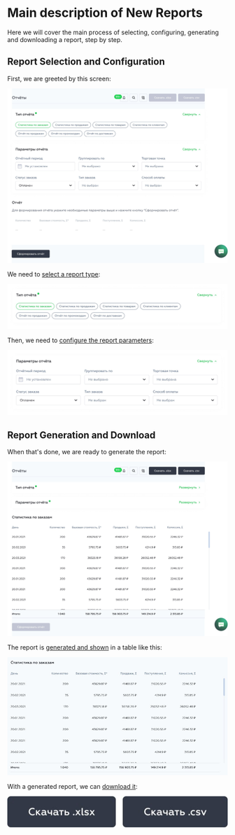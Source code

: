 # Main description of New Reports

Here we will cover the main process of selecting, configuring, generating and downloading a report, step by step.

## Report Selection and Configuration

First, we are greeted by this screen:

![First Screen](images/new_reports_001.jpg "First Screen")

We need to [select a report type](new_reports__type_selection.md):

![Report Selection](images/new_reports_002.jpg "Report Selection")

Then, we need to [configure the report parameters](new_reports__parameter_configuration.md):

![Report Parameters](images/new_reports_003.jpg "Report Parameters")

## Report Generation and Download

When that's done, we are ready to generate the report:

![Second Screen](images/new_reports_004.jpg "Second Screen")

The report is [generated and shown](new_reports__generation_and_display.md) in a table like this:

![Report Table](images/new_reports_005.jpg "Report Table")

With a generated report, we can [download it](new_reports__download.md):

![Report Download](images/new_reports_006.jpg "Report Download")
